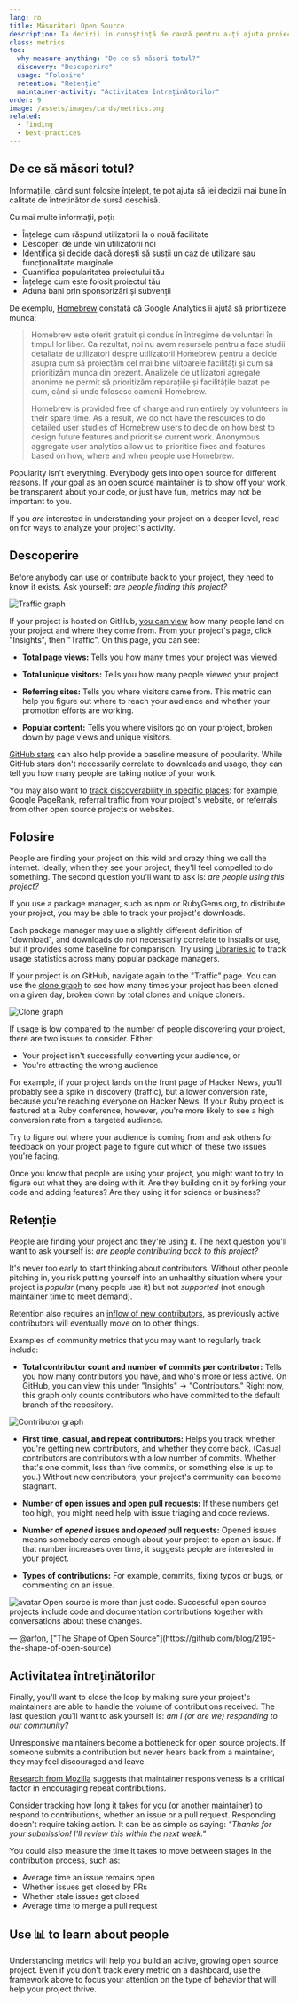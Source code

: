 ```yaml
---
lang: ro
title: Măsurători Open Source
description: Ia decizii în cunoștință de cauză pentru a-ți ajuta proiectul cu sursă deschisă să prospere măsurând și urmărindu-i succesul.
class: metrics
toc:
  why-measure-anything: "De ce să măsori totul?"
  discovery: "Descoperire"
  usage: "Folosire"
  retention: "Retenție"
  maintainer-activity: "Activitatea întreținătorilor"
order: 9
image: /assets/images/cards/metrics.png
related:
  - finding
  - best-practices
---
```


## De ce să măsori totul?

Informațiile, când sunt folosite înțelept, te pot ajuta să iei decizii mai bune în calitate de întreținător de sursă deschisă.

Cu mai multe informații, poți:

* Înțelege cum răspund utilizatorii la o nouă facilitate
* Descoperi de unde vin utilizatorii noi
* Identifica și decide dacă dorești să susții un caz de utilizare sau funcționalitate marginale
* Cuantifica popularitatea proiectului tău
* Înțelege cum este folosit proiectul tău
* Aduna bani prin sponsorizări și subvenții

De exemplu, [Homebrew](https://github.com/Homebrew/brew/blob/bbed7246bc5c5b7acb8c1d427d10b43e090dfd39/docs/Analytics.md) constată că Google Analytics îi ajută să prioritizeze munca:

> Homebrew este oferit gratuit și condus în întregime de voluntari în timpul lor liber. Ca rezultat, noi nu avem resursele pentru a face studii detaliate de utilizatori despre utilizatorii Homebrew pentru a decide asupra cum să proiectăm cel mai bine viitoarele facilități și cum să prioritizăm munca din prezent. Analizele de utilizatori agregate anonime ne permit să prioritizăm reparațiile și facilitățile bazat pe cum, când și unde folosesc oamenii Homebrew.
> 
> Homebrew is provided free of charge and run entirely by volunteers in their spare time. As a result, we do not have the resources to do detailed user studies of Homebrew users to decide on how best to design future features and prioritise current work. Anonymous aggregate user analytics allow us to prioritise fixes and features based on how, where and when people use Homebrew.

Popularity isn't everything. Everybody gets into open source for different reasons. If your goal as an open source maintainer is to show off your work, be transparent about your code, or just have fun, metrics may not be important to you.

If you _are_ interested in understanding your project on a deeper level, read on for ways to analyze your project's activity.

## Descoperire

Before anybody can use or contribute back to your project, they need to know it exists. Ask yourself: _are people finding this project?_

![Traffic graph](/assets/images/metrics/repo_traffic_graphs_tooltip.png)

If your project is hosted on GitHub, [you can view](https://help.github.com/articles/about-repository-graphs/#traffic) how many people land on your project and where they come from. From your project's page, click "Insights", then "Traffic". On this page, you can see:

* **Total page views:** Tells you how many times your project was viewed

* **Total unique visitors:** Tells you how many people viewed your project

* **Referring sites:** Tells you where visitors came from. This metric can help you figure out where to reach your audience and whether your promotion efforts are working.

* **Popular content:** Tells you where visitors go on your project, broken down by page views and unique visitors.

[GitHub stars](https://help.github.com/articles/about-stars/) can also help provide a baseline measure of popularity. While GitHub stars don't necessarily correlate to downloads and usage, they can tell you how many people are taking notice of your work.

You may also want to [track discoverability in specific places](https://opensource.com/business/16/6/pirate-metrics): for example, Google PageRank, referral traffic from your project's website, or referrals from other open source projects or websites.

## Folosire

People are finding your project on this wild and crazy thing we call the internet. Ideally, when they see your project, they'll feel compelled to do something. The second question you'll want to ask is: _are people using this project?_

If you use a package manager, such as npm or RubyGems.org, to distribute your project, you may be able to track your project's downloads.

Each package manager may use a slightly different definition of "download", and downloads do not necessarily correlate to installs or use, but it provides some baseline for comparison. Try using [Libraries.io](https://libraries.io/) to track usage statistics across many popular package managers.

If your project is on GitHub, navigate again to the "Traffic" page. You can use the [clone graph](https://github.com/blog/1873-clone-graphs) to see how many times your project has been cloned on a given day, broken down by total clones and unique cloners.

![Clone graph](/assets/images/metrics/clone_graph.png)

If usage is low compared to the number of people discovering your project, there are two issues to consider. Either:

* Your project isn't successfully converting your audience, or
* You're attracting the wrong audience

For example, if your project lands on the front page of Hacker News, you'll probably see a spike in discovery (traffic), but a lower conversion rate, because you're reaching everyone on Hacker News. If your Ruby project is featured at a Ruby conference, however, you're more likely to see a high conversion rate from a targeted audience.

Try to figure out where your audience is coming from and ask others for feedback on your project page to figure out which of these two issues you're facing.

Once you know that people are using your project, you might want to try to figure out what they are doing with it. Are they building on it by forking your code and adding features? Are they using it for science or business?

## Retenție

People are finding your project and they're using it. The next question you'll want to ask yourself is: _are people contributing back to this project?_

It's never too early to start thinking about contributors. Without other people pitching in, you risk putting yourself into an unhealthy situation where your project is _popular_ (many people use it) but not _supported_ (not enough maintainer time to meet demand).

Retention also requires an [inflow of new contributors](http://blog.abigailcabunoc.com/increasing-developer-engagement-at-mozilla-science-learning-advocacy#contributor-pathways_2), as previously active contributors will eventually move on to other things.

Examples of community metrics that you may want to regularly track include:

* **Total contributor count and number of commits per contributor:** Tells you how many contributors you have, and who's more or less active. On GitHub, you can view this under "Insights" -> "Contributors." Right now, this graph only counts contributors who have committed to the default branch of the repository.

![Contributor graph](/assets/images/metrics/repo_contributors_specific_graph.png)

* **First time, casual, and repeat contributors:** Helps you track whether you're getting new contributors, and whether they come back. (Casual contributors are contributors with a low number of commits. Whether that's one commit, less than five commits, or something else is up to you.) Without new contributors, your project's community can become stagnant.

* **Number of open issues and open pull requests:** If these numbers get too high, you might need help with issue triaging and code reviews.

* **Number of _opened_ issues and _opened_ pull requests:** Opened issues means somebody cares enough about your project to open an issue. If that number increases over time, it suggests people are interested in your project.

* **Types of contributions:** For example, commits, fixing typos or bugs, or commenting on an issue.

<aside markdown="1" class="pquote">
  <img src="https://avatars.githubusercontent.com/arfon?s=180" class="pquote-avatar" alt="avatar">
  Open source is more than just code. Successful open source projects include code and documentation contributions together with conversations about these changes.
  <p markdown="1" class="pquote-credit">
— @arfon, ["The Shape of Open Source"](https://github.com/blog/2195-the-shape-of-open-source)
  </p>
</aside>

## Activitatea întreținătorilor

Finally, you'll want to close the loop by making sure your project's maintainers are able to handle the volume of contributions received. The last question you'll want to ask yourself is: _am I (or are we) responding to our community?_

Unresponsive maintainers become a bottleneck for open source projects. If someone submits a contribution but never hears back from a maintainer, they may feel discouraged and leave.

[Research from Mozilla](https://docs.google.com/presentation/d/1hsJLv1ieSqtXBzd5YZusY-mB8e1VJzaeOmh8Q4VeMio/edit#slide=id.g43d857af8_0177) suggests that maintainer responsiveness is a critical factor in encouraging repeat contributions.

Consider tracking how long it takes for you (or another maintainer) to respond to contributions, whether an issue or a pull request. Responding doesn't require taking action. It can be as simple as saying: _"Thanks for your submission! I'll review this within the next week."_

You could also measure the time it takes to move between stages in the contribution process, such as:

* Average time an issue remains open
* Whether issues get closed by PRs
* Whether stale issues get closed
* Average time to merge a pull request

## Use 📊 to learn about people

Understanding metrics will help you build an active, growing open source project. Even if you don't track every metric on a dashboard, use the framework above to focus your attention on the type of behavior that will help your project thrive.
